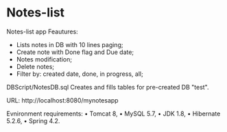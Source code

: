 # Notes-list

Notes-list app
Feautures:
* Lists notes in DB with 10 lines paging;
* Create note with Done flag and Due date;
* Notes modification;
* Delete notes;
* Filter by: created date, done, in progress, all;

DBScript/NotesDB.sql
Creates and fills tables for pre-created DB "test".

URL: http://localhost:8080/mynotesapp

Evnironment requirements:
• Tomcat 8,
• MySQL 5.7,
• JDK 1.8,
• Hibernate 5.2.6,
• Spring 4.2.
